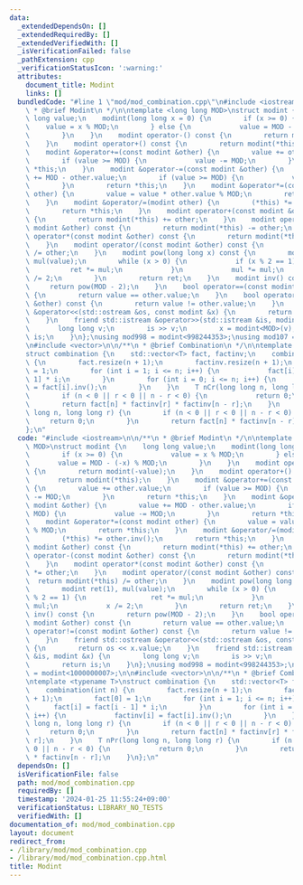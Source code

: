 ```yaml
---
data:
  _extendedDependsOn: []
  _extendedRequiredBy: []
  _extendedVerifiedWith: []
  _isVerificationFailed: false
  _pathExtension: cpp
  _verificationStatusIcon: ':warning:'
  attributes:
    document_title: Modint
    links: []
  bundledCode: "#line 1 \"mod/mod_combination.cpp\"\n#include <iostream>\n\n/**\n\
    \ * @brief Modint\n */\n\ntemplate <long long MOD>\nstruct modint {\n    long\
    \ long value;\n    modint(long long x = 0) {\n        if (x >= 0) {\n        \
    \    value = x % MOD;\n        } else {\n            value = MOD - (-x) % MOD;\n\
    \        }\n    }\n    modint operator-() const {\n        return modint(-value);\n\
    \    }\n    modint operator+() const {\n        return modint(*this);\n    }\n\
    \    modint &operator+=(const modint &other) {\n        value += other.value;\n\
    \        if (value >= MOD) {\n            value -= MOD;\n        }\n        return\
    \ *this;\n    }\n    modint &operator-=(const modint &other) {\n        value\
    \ += MOD - other.value;\n        if (value >= MOD) {\n            value -= MOD;\n\
    \        }\n        return *this;\n    }\n    modint &operator*=(const modint\
    \ other) {\n        value = value * other.value % MOD;\n        return *this;\n\
    \    }\n    modint &operator/=(modint other) {\n        (*this) *= other.inv();\n\
    \        return *this;\n    }\n    modint operator+(const modint &other) const\
    \ {\n        return modint(*this) += other;\n    }\n    modint operator-(const\
    \ modint &other) const {\n        return modint(*this) -= other;\n    }\n    modint\
    \ operator*(const modint &other) const {\n        return modint(*this) *= other;\n\
    \    }\n    modint operator/(const modint &other) const {\n        return modint(*this)\
    \ /= other;\n    }\n    modint pow(long long x) const {\n        modint ret(1),\
    \ mul(value);\n        while (x > 0) {\n            if (x % 2 == 1) {\n      \
    \          ret *= mul;\n            }\n            mul *= mul;\n            x\
    \ /= 2;\n        }\n        return ret;\n    }\n    modint inv() const {\n   \
    \     return pow(MOD - 2);\n    }\n    bool operator==(const modint &other) const\
    \ {\n        return value == other.value;\n    }\n    bool operator!=(const modint\
    \ &other) const {\n        return value != other.value;\n    }\n    friend std::ostream\
    \ &operator<<(std::ostream &os, const modint &x) {\n        return os << x.value;\n\
    \    }\n    friend std::istream &operator>>(std::istream &is, modint &x) {\n \
    \       long long v;\n        is >> v;\n        x = modint<MOD>(v);\n        return\
    \ is;\n    }\n};\nusing mod998 = modint<998244353>;\nusing mod107 = modint<1000000007>;\n\
    \n#include <vector>\n\n/**\n * @brief Combination\n */\n\ntemplate <typename T>\n\
    struct combination {\n    std::vector<T> fact, factinv;\n    combination(int n)\
    \ {\n        fact.resize(n + 1);\n        factinv.resize(n + 1);\n        fact[0]\
    \ = 1;\n        for (int i = 1; i <= n; i++) {\n            fact[i] = fact[i -\
    \ 1] * i;\n        }\n        for (int i = 0; i <= n; i++) {\n            factinv[i]\
    \ = fact[i].inv();\n        }\n    }\n    T nCr(long long n, long long r) {\n\
    \        if (n < 0 || r < 0 || n - r < 0) {\n            return 0;\n        }\n\
    \        return fact[n] * factinv[r] * factinv[n - r];\n    }\n    T nPr(long\
    \ long n, long long r) {\n        if (n < 0 || r < 0 || n - r < 0) {\n       \
    \     return 0;\n        }\n        return fact[n] * factinv[n - r];\n    }\n\
    };\n"
  code: "#include <iostream>\n\n/**\n * @brief Modint\n */\n\ntemplate <long long\
    \ MOD>\nstruct modint {\n    long long value;\n    modint(long long x = 0) {\n\
    \        if (x >= 0) {\n            value = x % MOD;\n        } else {\n     \
    \       value = MOD - (-x) % MOD;\n        }\n    }\n    modint operator-() const\
    \ {\n        return modint(-value);\n    }\n    modint operator+() const {\n \
    \       return modint(*this);\n    }\n    modint &operator+=(const modint &other)\
    \ {\n        value += other.value;\n        if (value >= MOD) {\n            value\
    \ -= MOD;\n        }\n        return *this;\n    }\n    modint &operator-=(const\
    \ modint &other) {\n        value += MOD - other.value;\n        if (value >=\
    \ MOD) {\n            value -= MOD;\n        }\n        return *this;\n    }\n\
    \    modint &operator*=(const modint other) {\n        value = value * other.value\
    \ % MOD;\n        return *this;\n    }\n    modint &operator/=(modint other) {\n\
    \        (*this) *= other.inv();\n        return *this;\n    }\n    modint operator+(const\
    \ modint &other) const {\n        return modint(*this) += other;\n    }\n    modint\
    \ operator-(const modint &other) const {\n        return modint(*this) -= other;\n\
    \    }\n    modint operator*(const modint &other) const {\n        return modint(*this)\
    \ *= other;\n    }\n    modint operator/(const modint &other) const {\n      \
    \  return modint(*this) /= other;\n    }\n    modint pow(long long x) const {\n\
    \        modint ret(1), mul(value);\n        while (x > 0) {\n            if (x\
    \ % 2 == 1) {\n                ret *= mul;\n            }\n            mul *=\
    \ mul;\n            x /= 2;\n        }\n        return ret;\n    }\n    modint\
    \ inv() const {\n        return pow(MOD - 2);\n    }\n    bool operator==(const\
    \ modint &other) const {\n        return value == other.value;\n    }\n    bool\
    \ operator!=(const modint &other) const {\n        return value != other.value;\n\
    \    }\n    friend std::ostream &operator<<(std::ostream &os, const modint &x)\
    \ {\n        return os << x.value;\n    }\n    friend std::istream &operator>>(std::istream\
    \ &is, modint &x) {\n        long long v;\n        is >> v;\n        x = modint<MOD>(v);\n\
    \        return is;\n    }\n};\nusing mod998 = modint<998244353>;\nusing mod107\
    \ = modint<1000000007>;\n\n#include <vector>\n\n/**\n * @brief Combination\n */\n\
    \ntemplate <typename T>\nstruct combination {\n    std::vector<T> fact, factinv;\n\
    \    combination(int n) {\n        fact.resize(n + 1);\n        factinv.resize(n\
    \ + 1);\n        fact[0] = 1;\n        for (int i = 1; i <= n; i++) {\n      \
    \      fact[i] = fact[i - 1] * i;\n        }\n        for (int i = 0; i <= n;\
    \ i++) {\n            factinv[i] = fact[i].inv();\n        }\n    }\n    T nCr(long\
    \ long n, long long r) {\n        if (n < 0 || r < 0 || n - r < 0) {\n       \
    \     return 0;\n        }\n        return fact[n] * factinv[r] * factinv[n -\
    \ r];\n    }\n    T nPr(long long n, long long r) {\n        if (n < 0 || r <\
    \ 0 || n - r < 0) {\n            return 0;\n        }\n        return fact[n]\
    \ * factinv[n - r];\n    }\n};\n"
  dependsOn: []
  isVerificationFile: false
  path: mod/mod_combination.cpp
  requiredBy: []
  timestamp: '2024-01-25 11:55:24+09:00'
  verificationStatus: LIBRARY_NO_TESTS
  verifiedWith: []
documentation_of: mod/mod_combination.cpp
layout: document
redirect_from:
- /library/mod/mod_combination.cpp
- /library/mod/mod_combination.cpp.html
title: Modint
---
```


